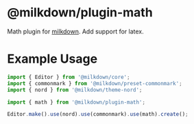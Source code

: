 # @milkdown/plugin-math

Math plugin for [milkdown](https://saul-mirone.github.io/milkdown/).
Add support for latex.

# Example Usage

```typescript
import { Editor } from '@milkdown/core';
import { commonmark } from '@milkdown/preset-commonmark';
import { nord } from '@milkdown/theme-nord';

import { math } from '@milkdown/plugin-math';

Editor.make().use(nord).use(commonmark).use(math).create();
```
